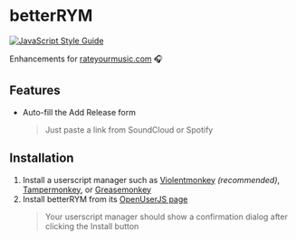 # betterRYM
[![JavaScript Style Guide](https://img.shields.io/badge/code%20style-standard-yellow?style=flat-square)](https://standardjs.com)

Enhancements for [rateyourmusic.com](https://rateyourmusic.com/) 🎧

## Features
- Auto-fill the Add Release form
  > Just paste a link from SoundCloud or Spotify

## Installation
1. Install a userscript manager such as [Violentmonkey](https://violentmonkey.github.io/) *(recommended)*, [Tampermonkey](https://www.tampermonkey.net/), or [Greasemonkey](https://addons.mozilla.org/en-US/firefox/addon/greasemonkey/)
2. Install betterRYM from its [OpenUserJS page](https://openuserjs.org/scripts/mocha/BetterRYM)
   > Your userscript manager should show a confirmation dialog after clicking the Install button
